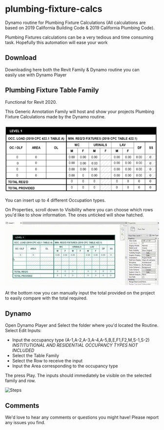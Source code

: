# plumbing-fixture-calcs
Dynamo routine for Plumbing Fixture Calculations (All calculations are based on 2019 California Building Code & 2019 California Plumbing Code).

Plumbing Fixtures calculations can be a very tedious and time consuming task. Hopefully this automation will ease your work

## Download

Downloading here both the Revit Family & Dynamo routine you can easily use with Dynamo Player

## Plumbing Fixture Table Family

Functional for Revit 2020.

This Generic Annotation Family will host and show your projects Plumbing Fixture Calculations made by the Dynamo routine.

![Table Example](https://github.com/archsourcing/plumbing-fixture-calcs/blob/main/media/Table%20Example.png)

You can insert up to 4 different Occupation types. 

On Properties, scroll down to Visibility where you can choose which rows you'd like to show information. The ones unticked will show hatched.

![Table properties](https://github.com/archsourcing/plumbing-fixture-calcs/blob/main/media/Table%20properties.gif)

At the bottom row you can manually input the total provided on the project to easily compare with the total required.

## Dynamo

Open Dynamo Player and Select the folder where you'd located the Routine.
Select Edit Inputs:
- Input the occupancy type (A-1,A-2,A-3,A-4,A-5,B,E,F1,F2,M,S-1,S-2) *INSTITUTIONAL AND RESIDENTIAL OCCUPANCY TYPES NOT INCLUDED*
- Select the Table Family
- Select the Row to receive the input
- Input the Area corresponding to the occupancy type

The press Play.
The inputs should immediately be visible on the selected family and row.

![Steps](https://github.com/archsourcing/plumbing-fixture-calcs/blob/main/media/Steps.gif)


## Comments
We'd love to hear any comments or questions you might have! Please report any issues you find.
